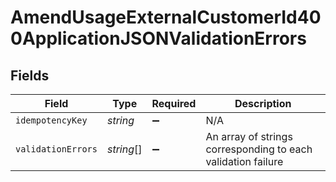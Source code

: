 # AmendUsageExternalCustomerId400ApplicationJSONValidationErrors


## Fields

| Field                                                        | Type                                                         | Required                                                     | Description                                                  |
| ------------------------------------------------------------ | ------------------------------------------------------------ | ------------------------------------------------------------ | ------------------------------------------------------------ |
| `idempotencyKey`                                             | *string*                                                     | :heavy_minus_sign:                                           | N/A                                                          |
| `validationErrors`                                           | *string*[]                                                   | :heavy_minus_sign:                                           | An array of strings corresponding to each validation failure |